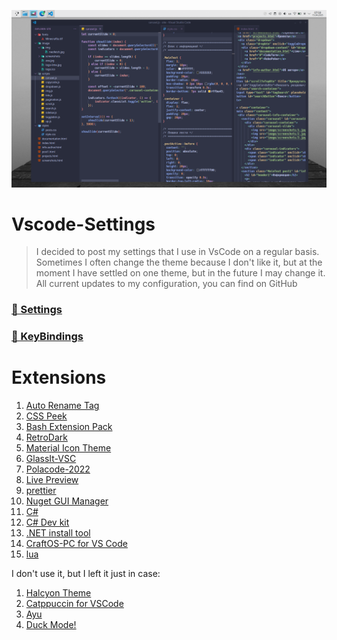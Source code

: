 <p align="center"><img src=".github/img/img.png"></p>

# Vscode-Settings

> I decided to post my settings that I use in VsCode on a regular basis. Sometimes I often change the theme because I don't like it, but at the moment I have settled on one theme, but in the future I may change it. All current updates to my configuration, you can find on GitHub

### [📂 Settings](https://github.com/Kisonix-Dev/Vscode-Settings/blob/main/settings.json)

### [📂 KeyBindings](https://github.com/Kisonix-Dev/Vscode-Settings/blob/main/keybindings.json)

# Extensions

1. [Auto Rename Tag](https://marketplace.visualstudio.com/items?itemName=formulahendry.auto-rename-tag)
2. [CSS Peek](https://marketplace.visualstudio.com/items?itemName=pranaygp.vscode-css-peek)
3. [Bash Extension Pack](https://marketplace.visualstudio.com/items?itemName=pinage404.bash-extension-pack)
4. [RetroDark](https://marketplace.visualstudio.com/items?itemName=vettspace.retrodarktheme)
5. [Material Icon Theme](https://marketplace.visualstudio.com/items?itemName=PKief.material-icon-theme)
6. [GlassIt-VSC](https://marketplace.visualstudio.com/items?itemName=s-nlf-fh.glassit)
7. [Polacode-2022](https://marketplace.visualstudio.com/items?itemName=jeff-hykin.polacode-2019)
8. [Live Preview](https://marketplace.visualstudio.com/items?itemName=ms-vscode.live-server)
9. [prettier](https://marketplace.visualstudio.com/items?itemName=esbenp.prettier-vscode)
10. [Nuget GUI Manager](https://marketplace.visualstudio.com/items?itemName=nosa.nugetmanager)
11. [C#](https://marketplace.visualstudio.com/items?itemName=ms-dotnettools.csharp)
12. [C# Dev kit](https://marketplace.visualstudio.com/items?itemName=ms-dotnettools.csdevkit)
13. [.NET install tool](https://marketplace.visualstudio.com/items?itemName=ms-dotnettools.vscode-dotnet-runtime)
14. [CraftOS-PC for VS Code](https://marketplace.visualstudio.com/items?itemName=jackmacwindows.craftos-pc)
15. [lua](https://marketplace.visualstudio.com/items?itemName=sumneko.lua)

I don't use it, but I left it just in case:

1. [Halcyon Theme](https://marketplace.visualstudio.com/items?itemName=brittanychiang.halcyon-vscode)
2. [Catppuccin for VSCode](https://marketplace.visualstudio.com/items?itemName=Catppuccin.catppuccin-vsc)
3. [Ayu](https://marketplace.visualstudio.com/items?itemName=teabyii.ayu)
4. [Duck Mode!](https://marketplace.visualstudio.com/items?itemName=MEvesalTR.duck-mode-vscode)
